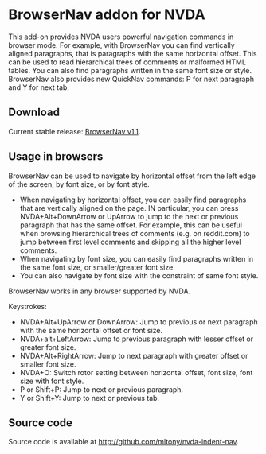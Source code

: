 # BrowserNav addon for NVDA
This add-on provides NVDA users powerful navigation commands in browser mode.
For example, with BrowserNav you can find vertically aligned paragraphs, that is paragraphs with the same horizontal offset. This can be used to read hierarchical trees of comments or malformed HTML tables.
You can also find paragraphs written in the same font size or style.
BrowserNav also provides new QuickNav commands: P for next paragraph and Y for next tab.
## Download
Current stable release: [BrowserNav v1.1](https://github.com/mltony/nvda-browser-nav/releases/download/v1.1/BrowserNav-1.1.nvda-addon).

## Usage in browsers
BrowserNav can be used to navigate by  horizontal offset from the left edge of the screen, by font size, or by font style. 
* When navigating by horizontal offset, you can easily find paragraphs that are vertically aligned on the page. IN particular, you can press NVDA+Alt+DownArrow or UpArrow to jump to the next or previous paragraph that has the same offset. For example, this can be useful when browsing hierarchical trees of comments (e.g. on reddit.com) to jump between  first level comments and skipping all the higher level comments.
* When navigating by font size, you can easily find paragraphs written in the same font size, or smaller/greater font size.
* You can also navigate by font size with the constraint of same font style.

BrowserNav works in any browser supported by NVDA.

Keystrokes:

* NVDA+Alt+UpArrow or DownArrow: Jump to previous or next paragraph with the same horizontal offset or font size.
* NVDA+alt+LeftArrow: Jump to previous paragraph with lesser offset or greater font size.
* NVDA+Alt+RightArrow: Jump to next paragraph with greater offset or smaller font size.
* NVDA+O: Switch rotor setting between horizontal offset, font size, font size with font style.
* P or Shift+P: Jump to next or previous paragraph.
* Y or Shift+Y: Jump to next or previous tab.

## Source code
Source code is available at <http://github.com/mltony/nvda-indent-nav>.

